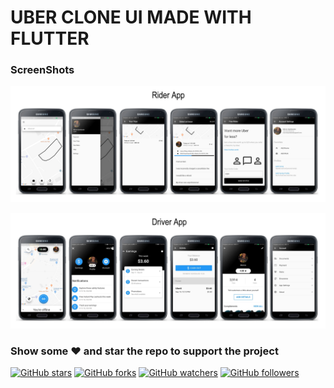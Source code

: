 # UBER CLONE UI MADE WITH FLUTTER

### ScreenShots

<img src="uber_rider/screenshot/riderApp.jpg"><br>

<img src="uber_driver/screeshot/driverApp.jpg"><br>

### Show some :heart: and star the repo to support the project
[![GitHub stars](https://img.shields.io/github/stars/iampawan/Flutter-UI-Kit.svg?style=social&label=Star)](https://github.com/MarcioQuimbundo/uber_clone) [![GitHub forks](https://img.shields.io/github/forks/iampawan/Flutter-UI-Kit.svg?style=social&label=Fork)](https://github.com/MarcioQuimbundo/uber_clone/fork) [![GitHub watchers](https://img.shields.io/github/watchers/iampawan/Flutter-UI-Kit.svg?style=social&label=Watch)](https://github.com/MarcioQuimbundo/uber_clone) [![GitHub followers](https://img.shields.io/github/followers/marcioquimbundo.svg?style=social&label=Follow)](https://github.com/MarcioQuimbundo/)  
